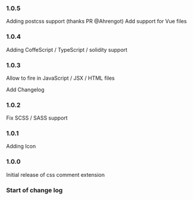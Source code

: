 ### 1.0.5

Adding postcss support (thanks PR @Ahrengot)
Add support for Vue files

### 1.0.4

Adding CoffeScript / TypeScript / solidity support

### 1.0.3

Allow to fire in JavaScript / JSX / HTML files

Add Changelog

### 1.0.2

Fix SCSS / SASS support

### 1.0.1

Adding Icon

### 1.0.0

Initial release of css comment extension


### Start of change log

